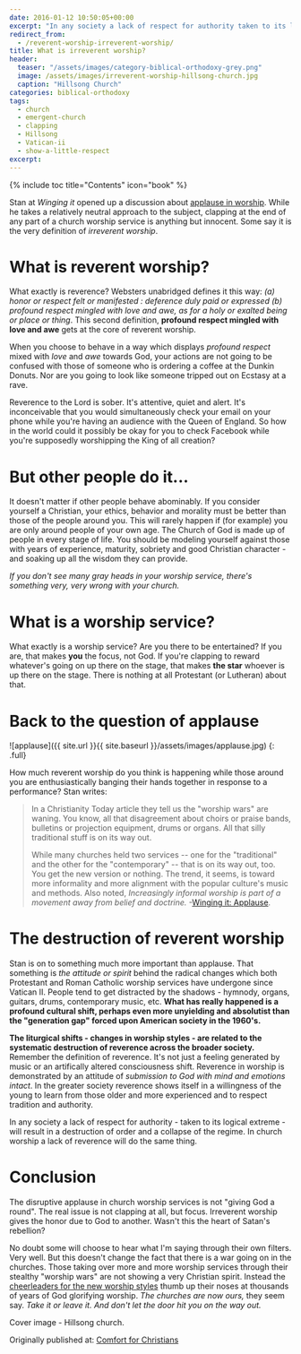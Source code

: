 ```yaml
---
date: 2016-01-12 10:50:05+00:00
excerpt: "In any society a lack of respect for authority taken to its logical extreme will result in a destruction of order and a collapse of the regime.  In church worship a lack of reverence will do the same thing."
redirect_from:
  - /reverent-worship-irreverent-worship/
title: What is irreverent worship?
header:
  teaser: "/assets/images/category-biblical-orthodoxy-grey.png"
  image: /assets/images/irreverent-worship-hillsong-church.jpg
  caption: "Hillsong Church"
categories: biblical-orthodoxy
tags:
  - church
  - emergent-church
  - clapping
  - Hillsong
  - Vatican-ii
  - show-a-little-respect
excerpt: 
---
```

{% include toc title="Contents" icon="book" %}


Stan at _Winging it_ opened up a discussion about [applause in worship](http://birdsoftheair.blogspot.com/2016/01/applause.html).  While he takes a relatively neutral approach to the subject, clapping at the end of any part of a church worship service is anything but innocent.  Some say it is the very definition of _irreverent worship_.



# What is reverent worship?





What exactly is reverence?  Websters unabridged defines it this way: _(a) honor or respect felt or manifested : deference duly paid or expressed (b) profound respect mingled with love and awe, as for a holy or exalted being or place or thing_.  This second definition, **profound respect mingled with love and awe** gets at the core of reverent worship.

When you choose to behave in a way which displays _profound respect_ mixed with _love_ and _awe_ towards God, your actions are not going to be confused with those of someone who is ordering a coffee at the Dunkin Donuts.  Nor are you going to look like someone tripped out on Ecstasy at a rave.

Reverence to the Lord is sober.  It's attentive, quiet and alert.  It's inconceivable that you would simultaneously  check your email on your phone while you're having an audience with the Queen of England.  So how in the world could it possibly be okay for you to check Facebook while you're supposedly worshipping the King of all creation?



# But other people do it...





It doesn't matter if other people behave abominably.  If you consider yourself a Christian, your ethics, behavior and morality must be better than those of the people around you.  This will rarely happen if (for example) you are only around people of your own age.  The Church of God is made up of people in every stage of life.  You should be modeling yourself against those with years of experience, maturity, sobriety and good Christian character - and soaking up all the wisdom they can provide.

_If you don't see many gray heads in your worship service, there's something very, very wrong with your church._



# What is a worship service?





What exactly is a worship service?  Are you there to be entertained?  If you are, that makes **you** the focus, not God.  If you're clapping to reward whatever's going on up there on the stage, that makes **the star** whoever is up there on the stage.  There is nothing at all Protestant (or Lutheran) about that.



# Back to the question of applause


![applause]({{ site.url }}{{ site.baseurl }}/assets/images/applause.jpg)
{: .full}

How much reverent worship do you think is happening while those around you are enthusiastically banging their hands together in response to a performance?  Stan writes:



<blockquote>
  In a Christianity Today article they tell us the "worship wars" are waning. You know, all that disagreement about choirs or praise bands, bulletins or projection equipment, drums or organs. All that silly traditional stuff is on its way out.
  
  While many churches held two services -- one for the "traditional" and the other for the "contemporary" -- that is on its way out, too. You get the new version or nothing. The trend, it seems, is toward more informality and more alignment with the popular culture's music and methods. Also noted, _Increasingly informal worship is part of a movement away from belief and doctrine._ -[Winging it: Applause](http://birdsoftheair.blogspot.com/2016/01/applause.html).
</blockquote>





# The destruction of reverent worship





Stan is on to something much more important than applause.  That something is _the attitude or spirit_ behind the radical changes which both Protestant and Roman Catholic worship services have undergone since Vatican II.  People tend to get distracted by the shadows - hymnody, organs, guitars, drums, contemporary music, etc. **What has really happened is a profound cultural shift, perhaps even more unyielding and absolutist than the "generation gap" forced upon American society in the 1960's.**

**The liturgical shifts - changes in worship styles - are related to the systematic destruction of reverence across the broader society.**  Remember the definition of reverence.  It's not just a feeling generated by music or an artifically altered consciousness shift.  Reverence in worship is demonstrated by an attitude of _submission to God with mind and emotions intact_.  In the greater society reverence shows itself in a willingness of the young to learn from those older and more experienced and to respect tradition and authority.

In any society a lack of respect for authority - taken to its logical extreme - will result in a destruction of order and a collapse of the regime.  In church worship a lack of reverence will do the same thing.



# Conclusion





The disruptive applause in church worship services is not "giving God a round".  The real issue is not clapping at all, but focus.  Irreverent worship gives the honor due to God  to another.  Wasn't this the heart of Satan's rebellion?

No doubt some will choose to hear what I'm saying through their own filters.  Very well.  But this doesn't change the fact that there is a war going on in the churches.  Those taking over more and more worship services through their stealthy "worship wars" are not showing a very Christian spirit.  Instead the [cheerleaders for the new worship styles](http://alecsatin.com/church-growth-movement-to-the-rescue/) thumb up  their noses at thousands of years of God glorifying worship.  _The churches are now ours,_ they seem say.  _Take it or leave it.  And don't let the door hit you on the way out._

Cover image - Hillsong church.

<div>Originally published at: <a href='http://www.alecsatin.com/'>Comfort for Christians</a></div>

